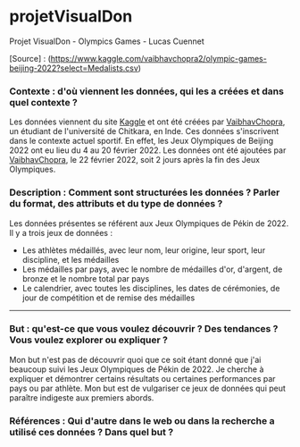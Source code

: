 # projetVisualDon
Projet VisualDon - Olympics Games - Lucas Cuennet

[Source] : (https://www.kaggle.com/vaibhavchopra2/olympic-games-beijing-2022?select=Medalists.csv)

### Contexte : d'où viennent les données, qui les a créées et dans quel contexte ?
Les données viennent du site [Kaggle](www.kaggle.com) et ont été créées par [VaibhavChopra](https://www.kaggle.com/vaibhavchopra2), un étudiant de l'université de Chitkara, en Inde. Ces données s'inscrivent dans le contexte actuel sportif. En effet, les Jeux Olympiques de Beijing 2022 ont eu lieu du 4 au 20 février 2022. Les données ont été ajoutées par [VaibhavChopra](https://www.kaggle.com/vaibhavchopra2), le 22 février 2022, soit 2 jours après la fin des Jeux Olympiques.

### Description : Comment sont structurées les données ? Parler du format, des attributs et du type de données ?
Les données présentes se référent aux Jeux Olympiques de Pékin de 2022. Il y a trois jeux de données : 
* Les athlètes médaillés, avec leur nom, leur origine, leur sport, leur discipline, et les médailles
* Les médailles par pays, avec le nombre de médailles d'or, d'argent, de bronze et le nombre total par pays
* Le calendrier, avec toutes les disciplines, les dates de cérémonies, de jour de compétition et de remise des médailles

----

### But : qu'est-ce que vous voulez découvrir ? Des tendances ? Vous voulez explorer ou expliquer ?
Mon but n'est pas de découvrir quoi que ce soit étant donné que j'ai beaucoup suivi les Jeux Olympiques de Pékin de 2022. Je cherche à expliquer et démontrer certains résultats ou certaines performances par pays ou par athlète. Mon but est de vulgariser ce jeux de données qui peut paraître indigeste aux premiers abords. 

### Références : Qui d'autre dans le web ou dans la recherche a utilisé ces données ? Dans quel but ?
